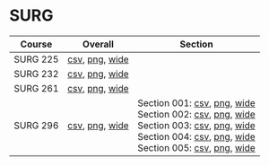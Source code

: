 # SURG

| Course | Overall | Section |
| ------ | ------- | ------- |
| SURG 225 | [csv](https://github.com/UCSD-Historical-Enrollment-Data/2024Spring/blob/main/overall/SURG%20225.csv), [png](https://raw.githubusercontent.com/UCSD-Historical-Enrollment-Data/2024Spring/main/plot_overall/SURG%20225.png), [wide](https://raw.githubusercontent.com/UCSD-Historical-Enrollment-Data/2024Spring/main/plot_overall_wide/SURG%20225.png) |  |
| SURG 232 | [csv](https://github.com/UCSD-Historical-Enrollment-Data/2024Spring/blob/main/overall/SURG%20232.csv), [png](https://raw.githubusercontent.com/UCSD-Historical-Enrollment-Data/2024Spring/main/plot_overall/SURG%20232.png), [wide](https://raw.githubusercontent.com/UCSD-Historical-Enrollment-Data/2024Spring/main/plot_overall_wide/SURG%20232.png) |  |
| SURG 261 | [csv](https://github.com/UCSD-Historical-Enrollment-Data/2024Spring/blob/main/overall/SURG%20261.csv), [png](https://raw.githubusercontent.com/UCSD-Historical-Enrollment-Data/2024Spring/main/plot_overall/SURG%20261.png), [wide](https://raw.githubusercontent.com/UCSD-Historical-Enrollment-Data/2024Spring/main/plot_overall_wide/SURG%20261.png) |  |
| SURG 296 | [csv](https://github.com/UCSD-Historical-Enrollment-Data/2024Spring/blob/main/overall/SURG%20296.csv), [png](https://raw.githubusercontent.com/UCSD-Historical-Enrollment-Data/2024Spring/main/plot_overall/SURG%20296.png), [wide](https://raw.githubusercontent.com/UCSD-Historical-Enrollment-Data/2024Spring/main/plot_overall_wide/SURG%20296.png) | Section 001: [csv](https://github.com/UCSD-Historical-Enrollment-Data/2024Spring/blob/main/section/SURG%20296_001.csv), [png](https://raw.githubusercontent.com/UCSD-Historical-Enrollment-Data/2024Spring/main/plot_section/SURG%20296_001.png), [wide](https://raw.githubusercontent.com/UCSD-Historical-Enrollment-Data/2024Spring/main/plot_section_wide/SURG%20296_001.png)<br>Section 002: [csv](https://github.com/UCSD-Historical-Enrollment-Data/2024Spring/blob/main/section/SURG%20296_002.csv), [png](https://raw.githubusercontent.com/UCSD-Historical-Enrollment-Data/2024Spring/main/plot_section/SURG%20296_002.png), [wide](https://raw.githubusercontent.com/UCSD-Historical-Enrollment-Data/2024Spring/main/plot_section_wide/SURG%20296_002.png)<br>Section 003: [csv](https://github.com/UCSD-Historical-Enrollment-Data/2024Spring/blob/main/section/SURG%20296_003.csv), [png](https://raw.githubusercontent.com/UCSD-Historical-Enrollment-Data/2024Spring/main/plot_section/SURG%20296_003.png), [wide](https://raw.githubusercontent.com/UCSD-Historical-Enrollment-Data/2024Spring/main/plot_section_wide/SURG%20296_003.png)<br>Section 004: [csv](https://github.com/UCSD-Historical-Enrollment-Data/2024Spring/blob/main/section/SURG%20296_004.csv), [png](https://raw.githubusercontent.com/UCSD-Historical-Enrollment-Data/2024Spring/main/plot_section/SURG%20296_004.png), [wide](https://raw.githubusercontent.com/UCSD-Historical-Enrollment-Data/2024Spring/main/plot_section_wide/SURG%20296_004.png)<br>Section 005: [csv](https://github.com/UCSD-Historical-Enrollment-Data/2024Spring/blob/main/section/SURG%20296_005.csv), [png](https://raw.githubusercontent.com/UCSD-Historical-Enrollment-Data/2024Spring/main/plot_section/SURG%20296_005.png), [wide](https://raw.githubusercontent.com/UCSD-Historical-Enrollment-Data/2024Spring/main/plot_section_wide/SURG%20296_005.png) |
